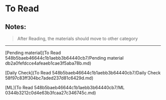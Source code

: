 # To Read

## Notes:

> After Reading, the materials should move to other category
> 

---

[Pending material](To Read 548b5baeb46644c1b1aebb3b64440cb7/Pending material db2a0fefdcce4afeaeb1cae3f5aba78b.md)

[Daily Check](To Read 548b5baeb46644c1b1aebb3b64440cb7/Daily Check 58f97c83ff304bc7aded237d81c6429d.md)

[ML](To Read 548b5baeb46644c1b1aebb3b64440cb7/ML 0344b3212c0d4e63b3fcaa27c346745c.md)